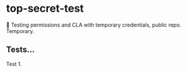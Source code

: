# top-secret-test
👀 Testing permissions and CLA with temporary credentials, public repo. Temporary.

## Tests...
Test 1.
